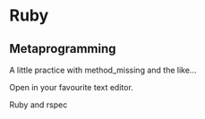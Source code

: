 Ruby
====
Metaprogramming
---------------

A little practice with method_missing and the like...

Open in your favourite text editor.

Ruby and rspec